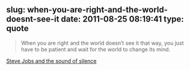slug: when-you-are-right-and-the-world-doesnt-see-it
date: 2011-08-25 08:19:41
type: quote
---

> When you are right and the world doesn’t see it that way, you just have to be patient and wait for the world to change its mind.

[Steve Jobs and the sound of silence](http://gigaom.com/2011/08/24/steve-jobs-the-sound-of-silence/)
